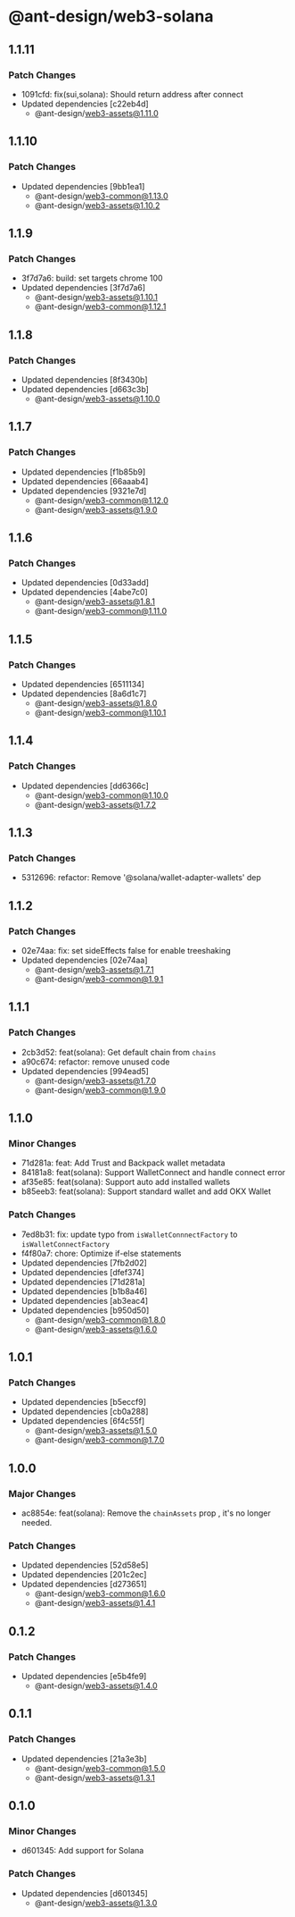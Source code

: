 # @ant-design/web3-solana

## 1.1.11

### Patch Changes

- 1091cfd: fix(sui,solana): Should return address after connect
- Updated dependencies [c22eb4d]
  - @ant-design/web3-assets@1.11.0

## 1.1.10

### Patch Changes

- Updated dependencies [9bb1ea1]
  - @ant-design/web3-common@1.13.0
  - @ant-design/web3-assets@1.10.2

## 1.1.9

### Patch Changes

- 3f7d7a6: build: set targets chrome 100
- Updated dependencies [3f7d7a6]
  - @ant-design/web3-assets@1.10.1
  - @ant-design/web3-common@1.12.1

## 1.1.8

### Patch Changes

- Updated dependencies [8f3430b]
- Updated dependencies [d663c3b]
  - @ant-design/web3-assets@1.10.0

## 1.1.7

### Patch Changes

- Updated dependencies [f1b85b9]
- Updated dependencies [66aaab4]
- Updated dependencies [9321e7d]
  - @ant-design/web3-common@1.12.0
  - @ant-design/web3-assets@1.9.0

## 1.1.6

### Patch Changes

- Updated dependencies [0d33add]
- Updated dependencies [4abe7c0]
  - @ant-design/web3-assets@1.8.1
  - @ant-design/web3-common@1.11.0

## 1.1.5

### Patch Changes

- Updated dependencies [6511134]
- Updated dependencies [8a6d1c7]
  - @ant-design/web3-assets@1.8.0
  - @ant-design/web3-common@1.10.1

## 1.1.4

### Patch Changes

- Updated dependencies [dd6366c]
  - @ant-design/web3-common@1.10.0
  - @ant-design/web3-assets@1.7.2

## 1.1.3

### Patch Changes

- 5312696: refactor: Remove '@solana/wallet-adapter-wallets' dep

## 1.1.2

### Patch Changes

- 02e74aa: fix: set sideEffects false for enable treeshaking
- Updated dependencies [02e74aa]
  - @ant-design/web3-assets@1.7.1
  - @ant-design/web3-common@1.9.1

## 1.1.1

### Patch Changes

- 2cb3d52: feat(solana): Get default chain from `chains`
- a90c674: refactor: remove unused code
- Updated dependencies [994ead5]
  - @ant-design/web3-assets@1.7.0
  - @ant-design/web3-common@1.9.0

## 1.1.0

### Minor Changes

- 71d281a: feat: Add Trust and Backpack wallet metadata
- 84181a8: feat(solana): Support WalletConnect and handle connect error
- af35e85: feat(solana): Support auto add installed wallets
- b85eeb3: feat(solana): Support standard wallet and add OKX Wallet

### Patch Changes

- 7ed8b31: fix: update typo from `isWalletConnnectFactory` to `isWalletConnectFactory`
- f4f80a7: chore: Optimize if-else statements
- Updated dependencies [7fb2d02]
- Updated dependencies [dfef374]
- Updated dependencies [71d281a]
- Updated dependencies [b1b8a46]
- Updated dependencies [ab3eac4]
- Updated dependencies [b950d50]
  - @ant-design/web3-common@1.8.0
  - @ant-design/web3-assets@1.6.0

## 1.0.1

### Patch Changes

- Updated dependencies [b5eccf9]
- Updated dependencies [cb0a288]
- Updated dependencies [6f4c55f]
  - @ant-design/web3-assets@1.5.0
  - @ant-design/web3-common@1.7.0

## 1.0.0

### Major Changes

- ac8854e: feat(solana): Remove the `chainAssets` prop , it's no longer needed.

### Patch Changes

- Updated dependencies [52d58e5]
- Updated dependencies [201c2ec]
- Updated dependencies [d273651]
  - @ant-design/web3-common@1.6.0
  - @ant-design/web3-assets@1.4.1

## 0.1.2

### Patch Changes

- Updated dependencies [e5b4fe9]
  - @ant-design/web3-assets@1.4.0

## 0.1.1

### Patch Changes

- Updated dependencies [21a3e3b]
  - @ant-design/web3-common@1.5.0
  - @ant-design/web3-assets@1.3.1

## 0.1.0

### Minor Changes

- d601345: Add support for Solana

### Patch Changes

- Updated dependencies [d601345]
  - @ant-design/web3-assets@1.3.0
